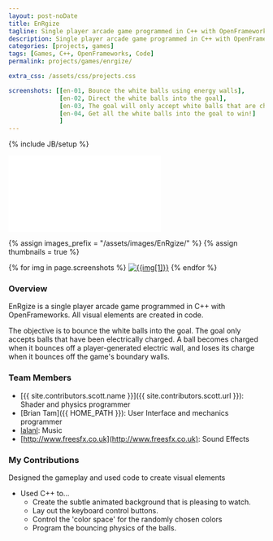 ```yaml
---
layout: post-noDate
title: EnRgize
tagline: Single player arcade game programmed in C++ with OpenFrameworks.
description: Single player arcade game programmed in C++ with OpenFrameworks.
categories: [projects, games]
tags: [Games, C++, OpenFrameworks, Code]
permalink: projects/games/enrgize/

extra_css: /assets/css/projects.css

screenshots: [[en-01, Bounce the white balls using energy walls],
              [en-02, Direct the white balls into the goal],
              [en-03, The goal will only accept white balls that are charged with energy],
              [en-04, Get all the white balls into the goal to win!]
              ]
---
```

{% include JB/setup %}


<div class="video-wrapper">
    <iframe src="//player.vimeo.com/video/84240603" frameborder="0" webkitallowfullscreen="" mozallowfullscreen="" allowfullscreen=""></iframe>
</div>


{% assign images_prefix = "/assets/images/EnRgize/" %}
{% assign thumbnails = true %}

<div class="project-images" id="slideshow">
{% for img in page.screenshots %}
    <a href="{{images_prefix}}{{img[0]}}.png"><img src= "{{images_prefix}}{{img[0]}}{% if thumbnails %}-tn{% endif %}.png" alt="{{img[1]}}" class="img-responsive"></a>
{% endfor %}
</div>

<script>
    $('#slideshow').photobox('a', {history:false, time:0, counter:false});
</script>

<h3>Overview</h3>

EnRgize is a single player arcade game programmed in C++ with OpenFrameworks. All visual elements are created in code.

The objective is to bounce the white balls into the goal. The goal only accepts balls that have been electrically charged. A ball becomes charged when it bounces off a player-generated electric wall, and loses its charge when it bounces off the game's boundary walls.

<h3>Team Members</h3>

* [{{ site.contributors.scott.name }}]({{ site.contributors.scott.url }}): Shader and physics programmer
* [Brian Tam]({{ HOME_PATH }}): User Interface and mechanics programmer
* [lalanl](http://opengameart.org/users/lalanl): Music
* [http://www.freesfx.co.uk](http://www.freesfx.co.uk): Sound Effects

<h3>My Contributions</h3>

Designed the gameplay and used code to create visual elements

* Used C++ to...
    * Create the subtle animated background that is pleasing to watch. 
    * Lay out the keyboard control buttons. 
    * Control the 'color space' for the randomly chosen colors
    * Program the bouncing physics of the balls.


&nbsp;
